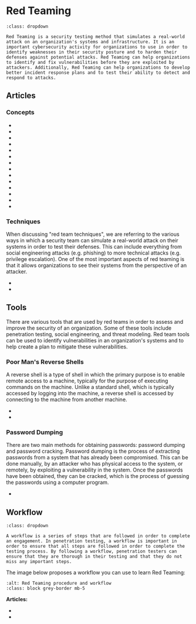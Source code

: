 # Red Teaming

```{admonition} What is Red Teaming?
:class: dropdown

Red Teaming is a security testing method that simulates a real-world attack on an organization's systems and infrastructure. It is an important cybersecurity activity for organizations to use in order to identify weaknesses in their security posture and to harden their defenses against potential attacks. Red Teaming can help organizations to identify and fix vulnerabilities before they are exploited by attackers. Additionally, Red Teaming can help organizations to develop better incident response plans and to test their ability to detect and respond to attacks.
```

## Articles

### Concepts

* [](why-do-we-red-team)
* [](a-simple-introduction-to-red-blue-and-purple-teaming)
* [](what-is-the-right-mindset-for-red-teaming)
* [](designing-threat-emulation-scenarios)
* [](the-importance-of-freedom-of-movement-when-running-red-team-exercises)
* [](how-can-cisos-make-sense-of-cyber-red-team-results)
* [](the-business-case-against-red-teaming)
* [](can-red-teaming-exercises-be-automated)
* [](what-is-the-ooda-loop-and-why-is-it-relevant-to-red-teaming)
* [](introduction-to-red-team-tools-and-techniques)
* [](choosing-a-command-and-control-infrastructure)
* [](top-reasons-why-red-teamers-should-know-how-to-write-their-own-custom-tools)
* [](using-the-cyber-kill-chain-and-the-mitre-matrix-for-red-team-operations)
* [](what-is-the-difference-between-red-teaming-penetration-testing-and-vulnerability-assessments)

### Techniques

When discussing "red team techniques", we are referring to the various ways in which a security team can simulate a real-world attack on their systems in order to test their defenses. This can include everything from social engineering attacks (e.g. phishing) to more technical attacks (e.g. privilege escalation). One of the most important aspects of red teaming is that it allows organizations to see their systems from the perspective of an attacker.

* [](ntfs-data-stream-manipulation)
* [](data-exfiltration-with-the-help-of-linux-binaries)

## Tools

There are various tools that are used by red teams in order to assess and improve the security of an organization. Some of these tools include penetration testing, social engineering, and threat modeling. Red team tools can be used to identify vulnerabilities in an organization's systems and to help create a plan to mitigate these vulnerabilities.

### Poor Man's Reverse Shells

A reverse shell is a type of shell in which the primary purpose is to enable remote access to a machine, typically for the purpose of executing commands on the machine. Unlike a standard shell, which is typically accessed by logging into the machine, a reverse shell is accessed by connecting to the machine from another machine.

* [](perform-remote-code-execution-with-the-use-of-reverse-shells)
* [](using-netcat-as-a-reverse-shell)

### Password Dumping

There are two main methods for obtaining passwords: password dumping and password cracking. Password dumping is the process of extracting passwords from a system that has already been compromised. This can be done manually, by an attacker who has physical access to the system, or remotely, by exploiting a vulnerability in the system. Once the passwords have been obtained, they can be cracked, which is the process of guessing the passwords using a computer program.

* [](password-grabbing-dump-and-crack-sam-hashes)

## Workflow

```{admonition} What is a workflow?
:class: dropdown

A workflow is a series of steps that are followed in order to complete an engagement. In penetration testing, a workflow is important in order to ensure that all steps are followed in order to complete the testing process. By following a workflow, penetration testers can ensure that they are thorough in their testing and that they do not miss any important steps. 
```

The image below proposes a workflow you can use to learn Red Teaming:

```{thumbnail} ../images/procedures/red-teaming.svg
:alt: Red Teaming procedure and workflow
:class: block grey-border mb-5
```

**Articles:**

* [](designing-realistic-cyber-threat-emulations)
* [](key-metrics-to-measure-the-success-of-a-red-team-exercise)